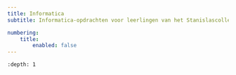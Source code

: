 ```yaml
---
title: Informatica
subtitle: Informatica-opdrachten voor leerlingen van het Stanislascollege Westplantsoen in Delft

numbering:
    title:
        enabled: false
---
```


```{toc} Inhoud
:depth: 1
```